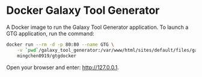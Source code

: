 # Docker Galaxy Tool Generator

A Docker image to run the Galaxy Tool Generator application. To launch a GTG application, run the command:

```bash
docker run --rm -d -p 80:80 --name GTG \
    -v `pwd`/galaxy_tool_generator:/var/www/html/sites/default/files/galaxy_tool_repository \
    mingchen0919/gtgdocker
```

Open your browser and enter: http://127.0.0.1.
